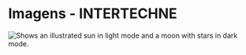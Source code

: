 # Imagens - INTERTECHNE

<picture>
  <source media="(prefers-color-scheme: dark)" srcset="/itt.png">
  <source media="(prefers-color-scheme: light)" srcset="/45.jpg">
  <img alt="Shows an illustrated sun in light mode and a moon with stars in dark mode." src="https://user-images.githubusercontent.com/25423296/163456779-a8556205-d0a5-45e2-ac17-42d089e3c3f8.png">
</picture>

